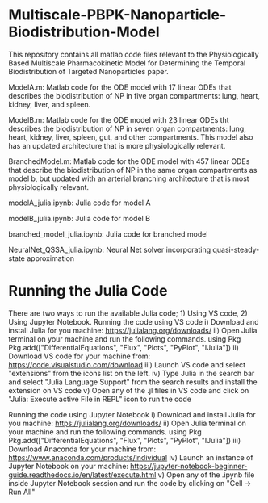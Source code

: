 # Multiscale-PBPK-Nanoparticle-Biodistribution-Model
This repository contains all matlab code files relevant to the Physiologically Based Multiscale Pharmacokinetic Model for Determining the Temporal Biodistribution of Targeted Nanoparticles paper.

ModelA.m:
Matlab code for the ODE model with 17 linear ODEs that describes the biodistribution of NP in five organ compartments: lung, heart, kidney, liver, and spleen. 

ModelB.m:
Matlab code for the ODE model with 23 linear ODEs tht describes the biodistribution of NP in seven organ compartments: lung, heart, kidney, liver, spleen, gut, and other compartments. This model also has an updated architecture that is more physiologically relevant.

BranchedModel.m:
Matlab code for the ODE model with 457 linear ODEs that describe the biodistribution of NP in the same organ compartments as model b, but updated with an arterial branching architecture that is most physiologically relevant. 

modelA_julia.ipynb:
Julia code for model A

modelB_julia.ipynb:
Julia code for model B

branched_model_julia.ipynb:
Julia code for branched model

NeuralNet_QSSA_julia.ipynb:
Neural Net solver incorporating quasi-steady-state approximation

# Running the Julia Code
There are two ways to run the available Julia code; 1) Using VS code, 2) Using Jupyter Notebook.
Running the code using VS code
i) Download and install Julia for you machine: https://julialang.org/downloads/
ii) Open Julia terminal on your machine and run the following commands.
    using Pkg
    Pkg.add(["DifferentialEquations", "Flux", "Plots", "PyPlot", "IJulia"])
ii) Download VS code for your machine from: https://code.visualstudio.com/download
iii) Launch VS code and select "extensions" from the icons list on the left.
iv) Type Julia in the search bar and select "Julia Language Support" from the search     results and install the extension on VS code
v) Open any of the .jl files in VS code and click on "Julia: Execute active File in REPL" icon to run the code

Running the code using Jupyter Notebook
i) Download and install Julia for you machine: https://julialang.org/downloads/
ii) Open Julia terminal on your machine and run the following commands.
    using Pkg
    Pkg.add(["DifferentialEquations", "Flux", "Plots", "PyPlot", "IJulia"])
iii) Download Anaconda for your machine from: https://www.anaconda.com/products/individual
iv) Launch an instance of Jupyter Notebook on your machine: https://jupyter-notebook-beginner-guide.readthedocs.io/en/latest/execute.html
v) Open any of the .ipynb file inside Jupyter Notebook session and run the code by clicking on "Cell -> Run All"